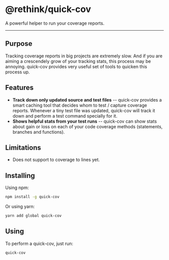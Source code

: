 # @rethink/quick-cov

A powerful helper to run your coverage reports.

---

## Purpose

Tracking coverage reports in big projects are extremely slow. And if you are aiming a crescendely grow of your tracking stats, this process may be annoying. quick-cov provides very useful set of tools to quicken this process up.

## Features

-   **Track down only updated source and test files** -- quick-cov provides a smart caching tool that decides whom to test / capture coverage reports. Whenever a tiny test file was updated, quick-cov will track it down and perform a test command specially for it.
-   **Shows helpful stats from your test runs** -- quick-cov can show stats about gain or loss on each of your code coverage methods (statements, branches and functions).

## Limitations

-   Does not support to coverage to lines yet.

## Installing

Using npm:

```bash
npm install -g quick-cov
```

Or using yarn:

```bash
yarn add global quick-cov
```

## Using

To perform a quick-cov, just run:

```bash
quick-cov
```
